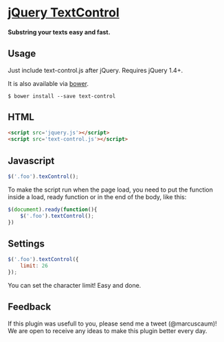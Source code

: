 # [jQuery TextControl]()
#### Substring your texts easy and fast.

Usage
-----

Just include text-control.js after jQuery. Requires jQuery 1.4+.

It is also available via [bower].

    $ bower install --save text-control

[bower]: http://bower.io/

## HTML

``` html
<script src='jquery.js'></script>
<script src='text-control.js'></script>
```

## Javascript

``` javascript
$('.foo').texControl();
```

To make the script run when the page load, you need to put the function inside a load, ready function or in the end of the body, like this:

``` javascript
$(document).ready(function(){
	$('.foo').textControl();
})
```
## Settings

``` javascript
$('.foo').textControl({
	limit: 26
});
```
You can set the character limit! Easy and done.

## Feedback

If this plugin was usefull to you, please send me a tweet (@marcuscaum)! We are open to receive any ideas to make this plugin better every day. 